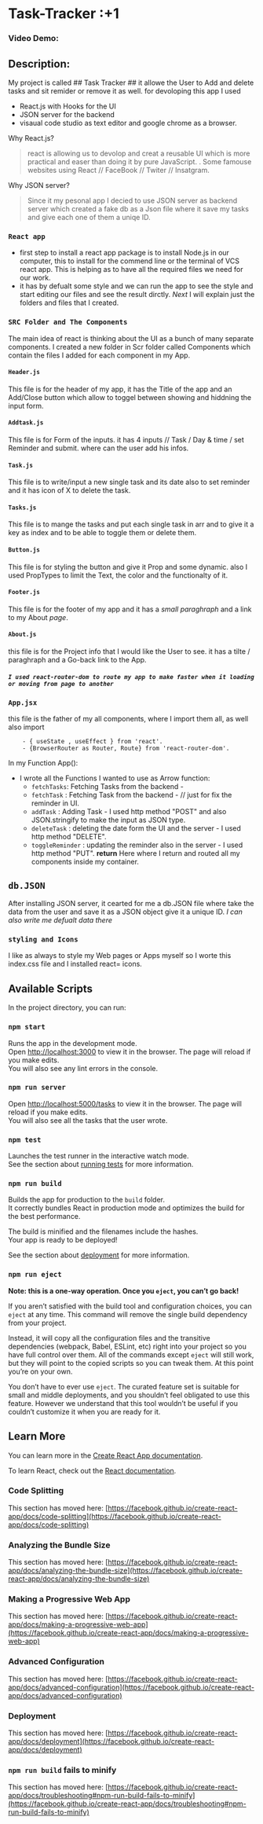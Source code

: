 # Task-Tracker :+1

### Video Demo: <URL HERE>

## Description:

My project is called ## Task Tracker ## it allowe the User to Add and delete tasks and sit remider or remove it as well. for devoloping this app I used

- React.js with Hooks for the UI
- JSON server for the backend
- visaual code studio as text editor and google chrome as a browser.

Why React.js?

> react is allowing us to devolop and creat a reusable UI which is more practical and easer than doing it by pure JavaScript.
> . Some famouse websites using React // FaceBook // Twiter // Insatgram.

Why JSON server?

> Since it my pesonal app I decied to use JSON server as backend server which created a fake db as a Json file where it save my tasks and give each one of them a uniqe ID.

### `React app`

- first step to install a react app package is to install Node.js in our computer, this to install for the commend line or the terminal of VCS react app. This is helping as to have all the required files we need for our work.
- it has by defualt some style and we can run the app to see the style and start editing our files and see the result dirctly.
  _Next_ I will explain just the folders and files that I created.

### `SRC Folder and The Components`

The main idea of react is thinking about the UI as a bunch of many separate components.
I created a new folder in Scr folder called Components which contain the files I added for each component in my App.

#### `Header.js`

This file is for the header of my app, it has the Title of the app and an Add/Close button which allow to toggel between showing and hiddning the input form.

#### `Addtask.js`

This file is for Form of the inputs. it has 4 inputs // Task / Day & time / set Reminder and submit. where can the user add his infos.

#### `Task.js`

This file is to write/input a new single task and its date also to set reminder and it has icon of X to delete the task.

#### `Tasks.js`

This file is to mange the tasks and put each single task in arr and to give it a key as index and
to be able to toggle them or delete them.

#### `Button.js`

This file is for styling the button and give it Prop and some dynamic. also I used PropTypes to limit the Text, the color and the functionalty of it.

#### `Footer.js`

This file is for the footer of my app and it has a _small paraghraph_ and a link to my About _page_.

#### `About.js`

this file is for the Project info that I would like the User to see. it has a tilte / paraghraph and a Go-back link to the App.

##### `I used react-router-dom to route my app to make faster when it loading or moving from page to another`

### `App.jsx`

this file is the father of my all components, where I import them all, as well also import

```
    - { useState , useEffect } from 'react'.
    - {BrowserRouter as Router, Route} from 'react-router-dom'.
```

In my Function App():

- I wrote all the Functions I wanted to use as Arrow function:
  - `fetchTasks`: Fetching Tasks from the backend -
  - `fetchTask` : Fetching Task from the backend - // just for fix the reminder in UI.
  - `addTask` : Adding Task - I used http method "POST" and also JSON.stringify to make the input as JSON type.
  - `deleteTask` : deleting the date form the UI and the server - I used http method "DELETE".
  - `toggleReminder` : updating the reminder also in the server - I used http method "PUT".
    **return**
    Here where I return and routed all my components inside my container.

## `db.JSON`

After installing JSON server, it cearted for me a db.JSON file where take the data from the user and save it as a JSON object give it a unique ID.
_I can also write me defualt data there_

### `styling and Icons`

I like as always to style my Web pages or Apps myself so I worte this index.css file and I installed
react= icons.

## Available Scripts

In the project directory, you can run:

### `npm start`

Runs the app in the development mode.\
Open [http://localhost:3000](http://localhost:3000) to view it in the browser.
The page will reload if you make edits.\
You will also see any lint errors in the console.

### `npm run server`

Open [http://localhost:5000/tasks](http://localhost:5000/tasks) to view it in the browser.
The page will reload if you make edits.\
You will also see all the tasks that the user wrote.

### `npm test`

Launches the test runner in the interactive watch mode.\
See the section about [running tests](https://facebook.github.io/create-react-app/docs/running-tests) for more information.

### `npm run build`

Builds the app for production to the `build` folder.\
It correctly bundles React in production mode and optimizes the build for the best performance.

The build is minified and the filenames include the hashes.\
Your app is ready to be deployed!

See the section about [deployment](https://facebook.github.io/create-react-app/docs/deployment) for more information.

### `npm run eject`

**Note: this is a one-way operation. Once you `eject`, you can’t go back!**

If you aren’t satisfied with the build tool and configuration choices, you can `eject` at any time. This command will remove the single build dependency from your project.

Instead, it will copy all the configuration files and the transitive dependencies (webpack, Babel, ESLint, etc) right into your project so you have full control over them. All of the commands except `eject` will still work, but they will point to the copied scripts so you can tweak them. At this point you’re on your own.

You don’t have to ever use `eject`. The curated feature set is suitable for small and middle deployments, and you shouldn’t feel obligated to use this feature. However we understand that this tool wouldn’t be useful if you couldn’t customize it when you are ready for it.

## Learn More

You can learn more in the [Create React App documentation](https://facebook.github.io/create-react-app/docs/getting-started).

To learn React, check out the [React documentation](https://reactjs.org/).

### Code Splitting

This section has moved here: [https://facebook.github.io/create-react-app/docs/code-splitting](https://facebook.github.io/create-react-app/docs/code-splitting)

### Analyzing the Bundle Size

This section has moved here: [https://facebook.github.io/create-react-app/docs/analyzing-the-bundle-size](https://facebook.github.io/create-react-app/docs/analyzing-the-bundle-size)

### Making a Progressive Web App

This section has moved here: [https://facebook.github.io/create-react-app/docs/making-a-progressive-web-app](https://facebook.github.io/create-react-app/docs/making-a-progressive-web-app)

### Advanced Configuration

This section has moved here: [https://facebook.github.io/create-react-app/docs/advanced-configuration](https://facebook.github.io/create-react-app/docs/advanced-configuration)

### Deployment

This section has moved here: [https://facebook.github.io/create-react-app/docs/deployment](https://facebook.github.io/create-react-app/docs/deployment)

### `npm run build` fails to minify

This section has moved here: [https://facebook.github.io/create-react-app/docs/troubleshooting#npm-run-build-fails-to-minify](https://facebook.github.io/create-react-app/docs/troubleshooting#npm-run-build-fails-to-minify)
